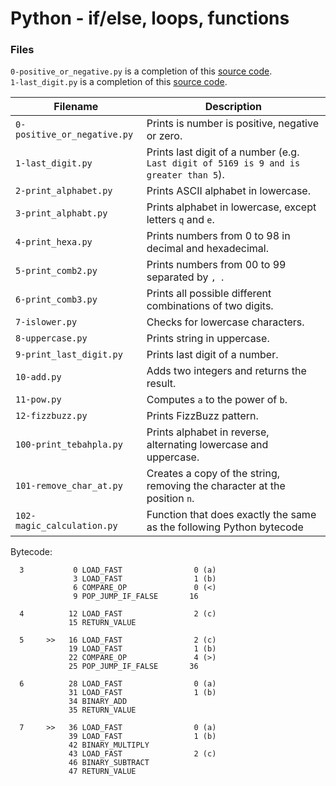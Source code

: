 # Python - if/else, loops, functions

### Files

`0-positive_or_negative.py` is a completion of this [source code](https://github.com/holbertonschool/0x01.py/blob/master/0-positive_or_negative_py). <br>
`1-last_digit.py` is a completion of this [source code](https://github.com/holbertonschool/0x01.py/blob/master/1-last_digit_py).


Filename | Description
--- | ---
`0-positive_or_negative.py` | Prints is number is positive, negative or zero.
`1-last_digit.py` | Prints last digit of a number (e.g. `Last digit of 5169 is 9 and is greater than 5`).
`2-print_alphabet.py` | Prints ASCII alphabet in lowercase.
`3-print_alphabt.py` | Prints alphabet in lowercase, except letters `q` and `e`.
`4-print_hexa.py` | Prints numbers from 0 to 98 in decimal and hexadecimal.
`5-print_comb2.py` | Prints numbers from 00 to 99 separated by `, `.
`6-print_comb3.py` | Prints all possible different combinations of two digits.
`7-islower.py` | Checks for lowercase characters.
`8-uppercase.py` | Prints string in uppercase.
`9-print_last_digit.py` | Prints last digit of a number.
`10-add.py` | Adds two integers and returns the result.
`11-pow.py` | Computes `a` to the power of `b`.
`12-fizzbuzz.py` | Prints FizzBuzz pattern.
`100-print_tebahpla.py` | Prints alphabet in reverse, alternating lowercase and uppercase.
`101-remove_char_at.py` | Creates a copy of the string, removing the character at the position `n`.
`102-magic_calculation.py` | Function that does exactly the same as the following Python bytecode


Bytecode:
```
  3           0 LOAD_FAST                0 (a)
              3 LOAD_FAST                1 (b)
              6 COMPARE_OP               0 (<)
              9 POP_JUMP_IF_FALSE       16

  4          12 LOAD_FAST                2 (c)
             15 RETURN_VALUE

  5     >>   16 LOAD_FAST                2 (c)
             19 LOAD_FAST                1 (b)
             22 COMPARE_OP               4 (>)
             25 POP_JUMP_IF_FALSE       36

  6          28 LOAD_FAST                0 (a)
             31 LOAD_FAST                1 (b)
             34 BINARY_ADD
             35 RETURN_VALUE

  7     >>   36 LOAD_FAST                0 (a)
             39 LOAD_FAST                1 (b)
             42 BINARY_MULTIPLY
             43 LOAD_FAST                2 (c)
             46 BINARY_SUBTRACT
             47 RETURN_VALUE
```
